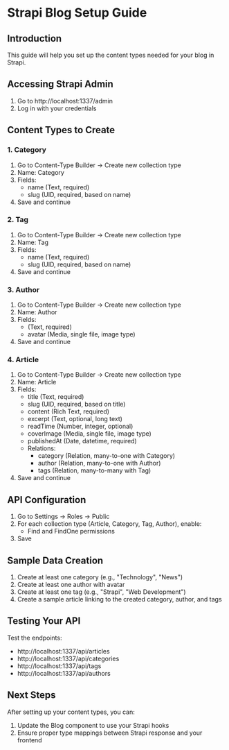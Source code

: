 # Strapi Blog Setup Guide

## Introduction
This guide will help you set up the content types needed for your blog in Strapi.

## Accessing Strapi Admin
1. Go to http://localhost:1337/admin
2. Log in with your credentials

## Content Types to Create

### 1. Category
1. Go to Content-Type Builder → Create new collection type
2. Name: Category
3. Fields:
   - name (Text, required)
   - slug (UID, required, based on name)
4. Save and continue

### 2. Tag
1. Go to Content-Type Builder → Create new collection type
2. Name: Tag
3. Fields:
   - name (Text, required)
   - slug (UID, required, based on name)
4. Save and continue

### 3. Author
1. Go to Content-Type Builder → Create new collection type
2. Name: Author
3. Fields:
   -   (Text, required)
   - avatar (Media, single file, image type)
4. Save and continue

### 4. Article
1. Go to Content-Type Builder → Create new collection type
2. Name: Article
3. Fields:
   - title (Text, required)
   - slug (UID, required, based on title)
   - content (Rich Text, required)
   - excerpt (Text, optional, long text)
   - readTime (Number, integer, optional)
   - coverImage (Media, single file, image type)
   - publishedAt (Date, datetime, required)
   - Relations:
     - category (Relation, many-to-one with Category)
     - author (Relation, many-to-one with Author)
     - tags (Relation, many-to-many with Tag)
4. Save and continue

## API Configuration
1. Go to Settings → Roles → Public
2. For each collection type (Article, Category, Tag, Author), enable:
   - Find and FindOne permissions
3. Save

## Sample Data Creation
1. Create at least one category (e.g., "Technology", "News")
2. Create at least one author with avatar
3. Create at least one tag (e.g., "Strapi", "Web Development")
4. Create a sample article linking to the created category, author, and tags

## Testing Your API
Test the endpoints:
- http://localhost:1337/api/articles
- http://localhost:1337/api/categories
- http://localhost:1337/api/tags
- http://localhost:1337/api/authors

## Next Steps
After setting up your content types, you can:
1. Update the Blog component to use your Strapi hooks
2. Ensure proper type mappings between Strapi response and your frontend 